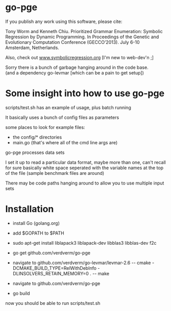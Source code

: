 go-pge
======

If you publish any work using this software, please cite:

Tony Worm and Kenneth Chiu. Prioritized Grammar Enumeration: Symbolic Regression by Dynamic Programming.
In Proceedings of the Genetic and Evolutionary Computation Conference (GECCO’2013). July 6-10 Amsterdam, Netherlands.

Also, check out www.symbolicregression.org   [I'm new to web-dev'n ;]

Sorry there is a bunch of garbage hanging around in the code base.  
(and a dependency go-levmar [which can be a pain to get setup])


Some insight into how to use go-pge
===================================

scripts/test.sh has an example of usage, plus batch running

It basically uses a bunch of config files as parameters

some places to look for example files:
  - the config/* directories
  - main.go  (that's where all of the cmd line args are)


go-pge processes data sets

I set it up to read a particular data format, maybe more than one, can't recall for sure
basically white space seperated with the variable names at the top of the file
(sample benchmark files are around)

There may be code paths hanging around to allow you to use multiple input sets


Installation
=====================================

- install Go  (golang.org)
- add $GOPATH to $PATH
- sudo apt-get install liblapack3 liblapack-dev libblas3 libblas-dev f2c

- go get github.com/verdverm/go-pge
- navigate to github.com/verdverm/go-levmar/levmar-2.6
-- cmake -DCMAKE_BUILD_TYPE=RelWithDebInfo -DLINSOLVERS_RETAIN_MEMORY=0 .
-- make
- navigate to github.com/verdverm/go-pge
- go build

now you should be able to run scripts/test.sh
